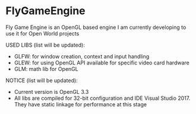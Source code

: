 # FlyGameEngine
Fly Game Engine is an OpenGL based engine I am currently developing to use it for Open World projects

USED LIBS (list will be updated):
 - GLFW: for window creation, context and input handling
 - GLEW: for using OpenGL API available for specific video card hardware
 - GLM:  math lib for OpenGL  

NOTICE (list will be updated):

- Current version is OpenGL 3.3
- All libs are compiled for 32-bit configuration and IDE Visual Studio 2017. They have static linkage for performance at this stage
